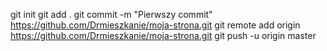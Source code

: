git init
git add .
git commit -m "Pierwszy commit"
https://github.com/Drmieszkanie/moja-strona.git
git remote add origin https://github.com/Drmieszkanie/moja-strona.git
git push -u origin master
